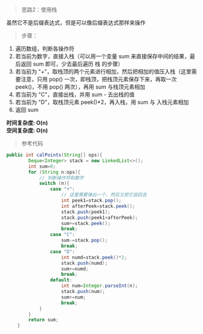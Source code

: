> 思路2：使用栈

虽然它不是后缀表达式，但是可以像后缀表达式那样来操作

> 步骤：

1. 遍历数组，判断各操作符
2. 若当前为数字，直接入栈（可以用一个变量 sum 来直接保存中间的结果，最后返回 sum 即可，少去最后遍历 栈 的步骤）
3. 若当前为 "+"，取栈顶的两个元素进行相加，然后把相加的值压入栈（这里需要注意，只用 pop() 一次，即栈顶，把栈顶元素保存下来，再取一次 peek()，不用 pop() 两次），再用 sum 与栈顶元素相加
4. 若当前为 "C"，直接出栈，并用 sum - 去出栈的值
5. 若当前为 "D"，取栈顶元素 peek()*2，再入栈，用 sum 与 入栈元素相加
6. 返回 sum

**时间复杂度: O(n)**  
**空间复杂度: O(n)**  

> 参考代码

```java
public int calPoints(String[] ops){
        Deque<Integer> stack = new LinkedList<>();
        int sum=0;
        for (String n:ops){
            // 判断操作符和数字
            switch (n){
                case "+":
                    // 这里需要弹出一个，然后又把它装回去
                    int peek1=stack.pop();
                    int afterPeek=stack.peek();
                    stack.push(peek1);
                    stack.push(peek1+afterPeek);
                    sum+=stack.peek();
                    break;
                case "C":
                    sum-=stack.pop();
                    break;
                case "D":
                    int numd=stack.peek()*2;
                    stack.push(numd);
                    sum+=numd;
                    break;
                default:
                    int num=Integer.parseInt(n);
                    stack.push(num);
                    sum+=num;
                    break;
            }
        }
        return sum;
    }
```